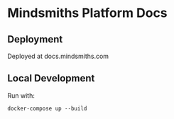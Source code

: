 # Mindsmiths Platform Docs

## Deployment

Deployed at docs.mindsmiths.com

## Local Development

Run with:
```shell
docker-compose up --build
```